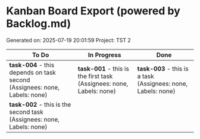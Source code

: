 # Kanban Board Export (powered by Backlog.md)
Generated on: 2025-07-19 20:01:59
Project: TST 2

| To Do | In Progress | Done |
| --- | --- | --- |
| **task-004** - this depends on task second<br>(Assignees: none, Labels: none) | **task-001** - this is the first task<br>(Assignees: none, Labels: none) | **task-003** - this is a task<br>(Assignees: none, Labels: none) |
| **task-002** - this is the second task<br>(Assignees: none, Labels: none) |  |  |
